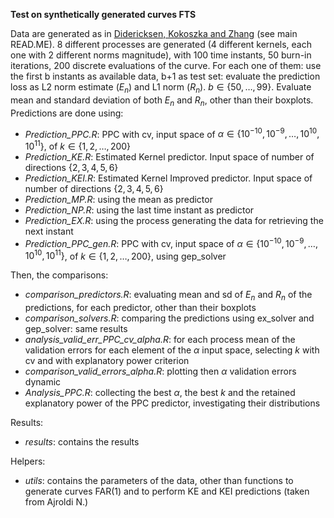 **Test on synthetically generated curves FTS**

Data are generated as in [Didericksen, Kokoszka and Zhang](#ref-kokoskza) (see main READ.ME). 8 different processes are generated (4 different kernels, each one with 2 different norms magnitude), with 100 time instants, 50 burn-in iterations, 200 discrete evaluations of the curve. For each one of them: use the first b instants as available data, b+1 as test set: evaluate the prediction loss as L2 norm estimate ($E_n$) and L1 norm ($R_n$). $b \in \{50, \dots, 99\}$. Evaluate mean and standard deviation of both $E_n$ and $R_n$, other than their boxplots. Predictions are done using:

-   *Prediction_PPC.R*: PPC with cv, input space of $\alpha \in \{10^{-10}, 10^{-9},\dots,10^{10},10^{11}\}$, of $k \in \{1,2,\dots,200\}$
-   *Prediction_KE.R*: Estimated Kernel predictor. Input space of number of directions $\{2,3,4,5,6\}$
-   *Prediction_KEI.R*: Estimated Kernel Improved predictor. Input space of number of directions $\{2,3,4,5,6\}$
-   *Prediction_MP.R*: using the mean as predictor
-   *Prediction_NP.R*: using the last time instant as predictor
-   *Prediction_EX.R*: using the process generating the data for retrieving the next instant
-   *Prediction_PPC_gen.R*: PPC with cv, input space of $\alpha \in \{10^{-10}, 10^{-9},\dots,10^{10},10^{11}\}$, of $k \in \{1,2,\dots,200\}$, using gep_solver

Then, the comparisons:

-   *comparison_predictors.R*: evaluating mean and sd of $E_n$ and $R_n$ of the predictions, for each predictor, other than their boxplots
-   *comparison_solvers.R*: comparing the predictions using ex_solver and gep_solver: same results
-   *analysis_valid_err_PPC_cv_alpha.R*: for each process mean of the validation errors for each element of the $\alpha$ input space, selecting $k$ with cv and with explanatory power criterion
-   *comparison_valid_errors_alpha.R*: plotting then $\alpha$ validation errors dynamic
-   *Analysis_PPC.R*: collecting the best $\alpha$, the best $k$ and the retained explanatory power of the PPC predictor, investigating their distributions

Results:

-   *results*: contains the results

Helpers:

-   *utils*: contains the parameters of the data, other than functions to generate curves FAR(1) and to perform KE and KEI predictions (taken from Ajroldi N.)
